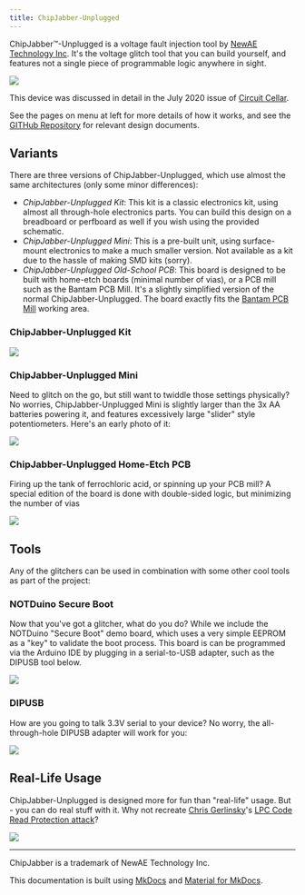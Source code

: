 ```yaml
---
title: ChipJabber-Unplugged
---
```


ChipJabber™-Unplugged is a voltage fault injection tool by [NewAE Technology Inc](https://www.newae.com). It's the voltage glitch tool that you can build yourself, and features not a single piece of programmable logic anywhere in sight.

![](img/cj_kit_web.jpg)

This device was discussed in detail in the July 2020 issue of [Circuit Cellar](http://circuitcellar.com/).

See the pages on menu at left for more details of how it works, and see the [GITHub Repository](https://www.github.com/newaetech/chipjabber-unplugged) for relevant design documents.

## Variants

There are three versions of ChipJabber-Unplugged, which use almost the same architectures (only some minor differences):

* *ChipJabber-Unplugged Kit*: This kit is a classic electronics kit, using almost all through-hole electronics parts. You can build this design on a breadboard or perfboard as well if you wish using the provided schematic.
* *ChipJabber-Unplugged Mini*: This is a pre-built unit, using surface-mount electronics to make a much smaller version. Not available as a kit due to the hassle of making SMD kits (sorry).
* *ChipJabber-Unplugged Old-School PCB*: This board is designed to be built with home-etch boards (minimal number of vias), or a PCB mill such as the Bantam PCB Mill. It's a slightly simplified version of the normal ChipJabber-Unplugged. The board exactly fits the [Bantam PCB Mill](bantamtools.com) working area.


### ChipJabber-Unplugged Kit

![](img/cj_zoom_web.jpg)

### ChipJabber-Unplugged Mini

Need to glitch on the go, but still want to twiddle those settings physically? No worries, ChipJabber-Unplugged Mini is slightly larger than the 3x AA batteries powering it, and features excessively large "slider" style potentiometers. Here's an early photo of it:

![](img/cj_mini_web.jpg)

### ChipJabber-Unplugged Home-Etch PCB

Firing up the tank of ferrochloric acid, or spinning up your PCB mill? A special edition of the board is done with double-sided logic, but minimizing the number of vias

![](img/chipjabber-simplepcb.jpg)


## Tools

Any of the glitchers can be used in combination with some other cool tools as part of the project:

### NOTDuino Secure Boot

Now that you've got a glitcher, what do you do? While we include the NOTDuino "Secure Boot" demo board, which uses a very simple EEPROM as a "key" to validate the boot process. This board is can be programmed via the Arduino IDE by plugging in a serial-to-USB adapter, such as the DIPUSB tool below.

![](img/notduino_web.jpg)

### DIPUSB

How are you going to talk 3.3V serial to your device? No worry, the all-through-hole DIPUSB adapter will work for you:

![](img/dipusb_web.jpg)

## Real-Life Usage

ChipJabber-Unplugged is designed more for fun than "real-life" usage. But - you can do real stuff with it. Why not recreate [Chris Gerlinsky](https://twitter.com/akacastor)'s [LPC Code Read Protection attack](https://recon.cx/2017/brussels/resources/slides/RECON-BRX-2017-Breaking_CRP_on_NXP_LPC_Microcontrollers_slides.pdf)?

![](img/chipjabber-usage-lpcbare.jpg)

---

ChipJabber is a trademark of NewAE Technology Inc.

This documentation is built using [MkDocs](https://www.mkdocs.org/) and [Material for MkDocs](https://squidfunk.github.io/mkdocs-material/).
